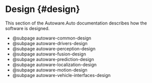 Design {#design}
======

This section of the Autoware.Auto documentation describes how the software is designed.

- @subpage autoware-common-design
- @subpage autoware-drivers-design
- @subpage autoware-perception-design
- @subpage autoware-fusion-design
- @subpage autoware-prediction-design
- @subpage autoware-localization-design
- @subpage autoware-motion-design
- @subpage autoware-vehicle-interfaces-design
